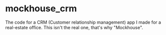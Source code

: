 # mockhouse_crm

The code for a CRM (Customer relationship management) app I made for a real-estate office. This isn't the real one, that's why "Mockhouse".
